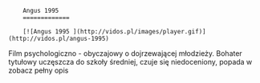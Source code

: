 
        Angus 1995 
        =============
        
        [![Angus 1995 ](http://vidos.pl/images/player.gif)](http://vidos.pl/angus-1995)
        
        
 Film psychologiczno - obyczajowy o dojrzewającej młodzieży. Bohater tytułowy uczęszcza do szkoły średniej, czuje się niedoceniony, popada w zobacz pełny opis
    
